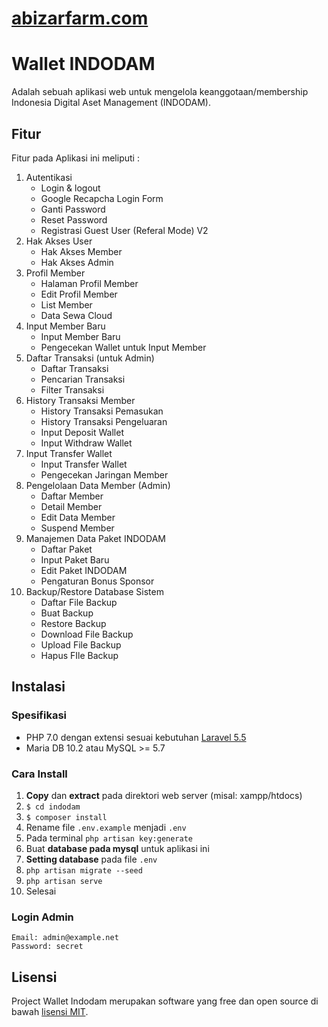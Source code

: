 # [abizarfarm.com](https://abizarfarm.com/)
# Wallet INDODAM

Adalah sebuah aplikasi web untuk mengelola keanggotaan/membership Indonesia Digital Aset Management (INDODAM).

## Fitur

Fitur pada Aplikasi ini meliputi :

1. Autentikasi
    - Login & logout
    - Google Recapcha Login Form
    - Ganti Password
    - Reset Password
    - Registrasi Guest User (Referal Mode) V2
2. Hak Akses User
    - Hak Akses Member
    - Hak Akses Admin
3. Profil Member
    - Halaman Profil Member
    - Edit Profil Member
    - List Member
    - Data Sewa Cloud
4. Input Member Baru
    - Input Member Baru
    - Pengecekan Wallet untuk Input Member
5. Daftar Transaksi (untuk Admin)
    - Daftar Transaksi
    - Pencarian Transaksi
    - Filter Transaksi
6. History Transaksi Member
    - History Transaksi Pemasukan
    - History Transaksi Pengeluaran
    - Input Deposit Wallet
    - Input Withdraw Wallet
7. Input Transfer Wallet
    - Input Transfer Wallet
    - Pengecekan Jaringan Member
8. Pengelolaan Data Member (Admin)
    - Daftar Member
    - Detail Member
    - Edit Data Member
    - Suspend Member
9. Manajemen Data Paket INDODAM
    - Daftar Paket
    - Input Paket Baru
    - Edit Paket INDODAM
    - Pengaturan Bonus Sponsor
10. Backup/Restore Database Sistem
    - Daftar File Backup
    - Buat Backup
    - Restore Backup
    - Download File Backup
    - Upload File Backup
    - Hapus FIle Backup

## Instalasi
### Spesifikasi
- PHP 7.0 dengan extensi sesuai kebutuhan [Laravel 5.5](https://laravel.com/docs/5.5#server-requirements)
- Maria DB 10.2 atau MySQL >= 5.7

### Cara Install

1. **Copy** dan **extract** pada direktori web server (misal: xampp/htdocs)
2. `$ cd indodam`
3. `$ composer install`
4. Rename file `.env.example` menjadi `.env`
5. Pada terminal `php artisan key:generate`
6. Buat **database pada mysql** untuk aplikasi ini
7. **Setting database** pada file `.env`
8. `php artisan migrate --seed`
9. `php artisan serve`
10. Selesai

### Login Admin
```
Email: admin@example.net
Password: secret
```

## Lisensi

Project Wallet Indodam merupakan software yang free dan open source di bawah [lisensi MIT](LICENSE).
